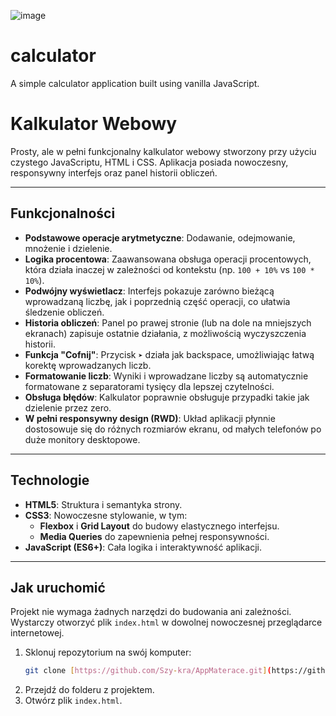 ![image](https://github.com/user-attachments/assets/8601d921-3d66-4856-8322-66a4b6e86223)
# calculator
A simple calculator application built using vanilla JavaScript.
# Kalkulator Webowy

Prosty, ale w pełni funkcjonalny kalkulator webowy stworzony przy użyciu czystego JavaScriptu, HTML i CSS. Aplikacja posiada nowoczesny, responsywny interfejs oraz panel historii obliczeń.

---
  
## Funkcjonalności

* **Podstawowe operacje arytmetyczne**: Dodawanie, odejmowanie, mnożenie i dzielenie.
* **Logika procentowa**: Zaawansowana obsługa operacji procentowych, która działa inaczej w zależności od kontekstu (np. `100 + 10%` vs `100 * 10%`).
* **Podwójny wyświetlacz**: Interfejs pokazuje zarówno bieżącą wprowadzaną liczbę, jak i poprzednią część operacji, co ułatwia śledzenie obliczeń.
* **Historia obliczeń**: Panel po prawej stronie (lub na dole na mniejszych ekranach) zapisuje ostatnie działania, z możliwością wyczyszczenia historii.
* **Funkcja "Cofnij"**: Przycisk `➤` działa jak backspace, umożliwiając łatwą korektę wprowadzanych liczb.
* **Formatowanie liczb**: Wyniki i wprowadzane liczby są automatycznie formatowane z separatorami tysięcy dla lepszej czytelności.
* **Obsługa błędów**: Kalkulator poprawnie obsługuje przypadki takie jak dzielenie przez zero.
* **W pełni responsywny design (RWD)**: Układ aplikacji płynnie dostosowuje się do różnych rozmiarów ekranu, od małych telefonów po duże monitory desktopowe.

---

## Technologie

* **HTML5**: Struktura i semantyka strony.
* **CSS3**: Nowoczesne stylowanie, w tym:
    * **Flexbox** i **Grid Layout** do budowy elastycznego interfejsu.
    * **Media Queries** do zapewnienia pełnej responsywności.
* **JavaScript (ES6+)**: Cała logika i interaktywność aplikacji.

---

## Jak uruchomić

Projekt nie wymaga żadnych narzędzi do budowania ani zależności. Wystarczy otworzyć plik `index.html` w dowolnej nowoczesnej przeglądarce internetowej.

1.  Sklonuj repozytorium na swój komputer:
    ```bash
    git clone [https://github.com/Szy-kra/AppMaterace.git](https://github.com/Szy-kra/AppMaterace.git)
    ```
2.  Przejdź do folderu z projektem.
3.  Otwórz plik `index.html`.

